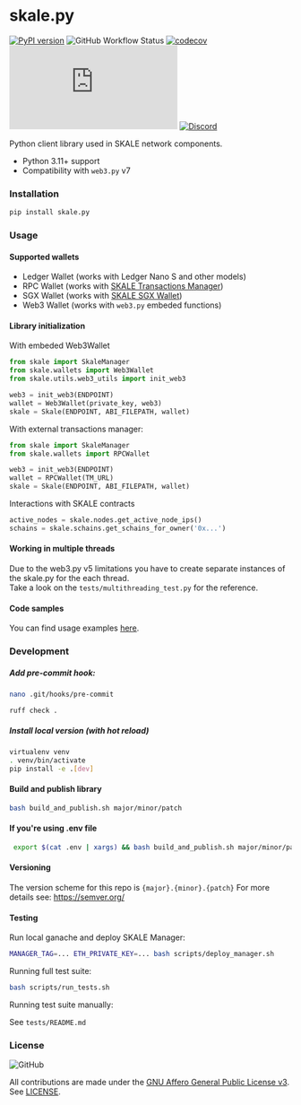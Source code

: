 # skale.py

[![PyPI version](https://badge.fury.io/py/skale.py.svg)](https://badge.fury.io/py/skale.py)
![GitHub Workflow Status](https://img.shields.io/github/workflow/status/skalenetwork/skale.py/Test)
[![codecov](https://codecov.io/gh/skalenetwork/skale.py/branch/develop/graph/badge.svg?token=XHiZ15ijpa)](https://codecov.io/gh/skalenetwork/skale.py)
![Libraries.io dependency status for GitHub repo](https://img.shields.io/librariesio/github/skalenetwork/skale.py)
[![Discord](https://img.shields.io/discord/534485763354787851.svg)](https://discord.gg/vvUtWJB)

Python client library used in SKALE network components.

* Python 3.11+ support
* Compatibility with `web3.py` v7

### Installation

```bash
pip install skale.py
```

### Usage

#### Supported wallets

* Ledger Wallet (works with Ledger Nano S and other models)
* RPC Wallet (works with [SKALE Transactions Manager](https://github.com/skalenetwork/transactions-manager))
* SGX Wallet (works with [SKALE SGX Wallet](https://github.com/skalenetwork/sgxwallet))
* Web3 Wallet (works with `web3.py` embeded functions)

#### Library initialization

With embeded Web3Wallet

```python
from skale import SkaleManager
from skale.wallets import Web3Wallet
from skale.utils.web3_utils import init_web3

web3 = init_web3(ENDPOINT)
wallet = Web3Wallet(private_key, web3)
skale = Skale(ENDPOINT, ABI_FILEPATH, wallet)
```

With external transactions manager:

```python
from skale import SkaleManager
from skale.wallets import RPCWallet

web3 = init_web3(ENDPOINT)
wallet = RPCWallet(TM_URL)
skale = Skale(ENDPOINT, ABI_FILEPATH, wallet)
```

Interactions with SKALE contracts

```python
active_nodes = skale.nodes.get_active_node_ips()
schains = skale.schains.get_schains_for_owner('0x...')
```

#### Working in multiple threads

Due to the web3.py v5 limitations you have to create separate instances of the skale.py for the each thread.\
Take a look on the `tests/multithreading_test.py` for the reference.

#### Code samples

You can find usage examples [here](https://github.com/skalenetwork/skale.py-examples).

### Development

##### Add pre-commit hook:

```bash
nano .git/hooks/pre-commit
```

```
ruff check .
```

##### Install local version (with hot reload)

```bash
virtualenv venv
. venv/bin/activate 
pip install -e .[dev]
```

#### Build and publish library

```bash
bash build_and_publish.sh major/minor/patch
```

#### If you're using .env file

```bash
 export $(cat .env | xargs) && bash build_and_publish.sh major/minor/patch
```

#### Versioning

The version scheme for this repo is `{major}.{minor}.{patch}`
For more details see: <https://semver.org/>

#### Testing

Run local ganache and deploy SKALE Manager:

```bash
MANAGER_TAG=... ETH_PRIVATE_KEY=... bash scripts/deploy_manager.sh
```

Running full test suite:

```bash
bash scripts/run_tests.sh
```

Running test suite manually:

See `tests/README.md`

### License

![GitHub](https://img.shields.io/github/license/skalenetwork/skale.py.svg)

All contributions are made under the [GNU Affero General Public License v3](https://www.gnu.org/licenses/agpl-3.0.en.html). See [LICENSE](LICENSE).
